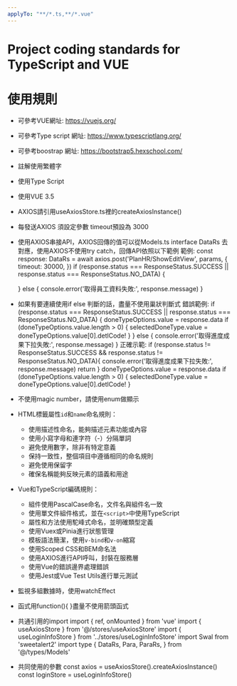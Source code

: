 ```yaml
---
applyTo: "**/*.ts,**/*.vue"
---
```

# Project coding standards for TypeScript and VUE
# 使用規則
- 可參考VUE網址: https://vuejs.org/
- 可參考Type script 網址: https://www.typescriptlang.org/
- 可參考boostrap 網址: https://bootstrap5.hexschool.com/
- 註解使用繁體字
- 使用Type Script
- 使用VUE 3.5
- AXIOS請引用useAxiosStore.ts裡的createAxiosInstance()
- 每發送AXIOS 須設定參數 timeout預設為 3000
- 使用AXIOS串接API，AXIOS回傳的值可以從Models.ts interface DataRs 去對應，使用AXIOS不使用try catch，回傳API依照以下範例
  範例:
  const response: DataRs = await axios.post('PlanHR/ShowEditView', params, {
  timeout: 30000,
  })
  if (response.status === ResponseStatus.SUCCESS || response.status === ResponseStatus.NO_DATA) { 
    
  } else {
    console.error('取得員工資料失敗:', response.message)
  }
- 如果有要連續使用if else 判斷的話，盡量不使用巢狀判斷式 
  錯誤範例: 
    if (response.status === ResponseStatus.SUCCESS || response.status === ResponseStatus.NO_DATA) {
        doneTypeOptions.value = response.data
        if (doneTypeOptions.value.length > 0) {
            selectedDoneType.value = doneTypeOptions.value[0].detlCode!
        }
    } else {
        console.error('取得進度成果下拉失敗:', response.message)
    }
  正確示範:
  if (response.status != ResponseStatus.SUCCESS && response.status != ResponseStatus.NO_DATA){
    console.error('取得進度成果下拉失敗:', response.message)
    return 
  }
    doneTypeOptions.value = response.data
        if (doneTypeOptions.value.length > 0) {
            selectedDoneType.value = doneTypeOptions.value[0].detlCode!
        }
- 不使用magic number，請使用enum做顯示
- HTML標籤屬性`id`和`name`命名規則：
  - 使用描述性命名，能夠描述元素功能或內容
  - 使用小寫字母和連字符（-）分隔單詞
  - 避免使用數字，除非有特定意義
  - 保持一致性，整個項目中遵循相同的命名規則
  - 避免使用保留字
  - 確保名稱能夠反映元素的語義和用途
- Vue和TypeScript編碼規則：
  - 組件使用PascalCase命名，文件名與組件名一致
  - 使用單文件組件格式，並在`<script>`中使用TypeScript
  - 屬性和方法使用駝峰式命名，並明確類型定義
  - 使用Vuex或Pinia進行狀態管理
  - 模板語法簡潔，使用`v-bind`和`v-on`縮寫
  - 使用Scoped CSS和BEM命名法
  - 使用AXIOS進行API呼叫，封裝在服務層
  - 使用Vue的錯誤邊界處理錯誤
  - 使用Jest或Vue Test Utils進行單元測試
- 監視多組數據時，使用watchEffect
- 函式用function(){ }盡量不使用箭頭函式
- 共通引用的import
import { ref, onMounted } from 'vue'
import { useAxiosStore } from '@/stores/useAxiosStore'
import { useLoginInfoStore } from '../stores/useLoginInfoStore'
import Swal from 'sweetalert2'
import type {
  DataRs,
  Para,
  ParaRs,
} from '@/types/Models'
- 共同使用的參數
const axios = useAxiosStore().createAxiosInstance()
const loginStore = useLoginInfoStore()
